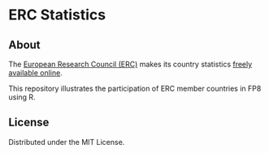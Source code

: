 # ERC Statistics

## About

The [European Research Council (ERC)](https://erc.europa.eu) makes its country statistics [freely available online](https://erc.europa.eu/projects-figures/statistics).

This repository illustrates the participation of ERC member countries in FP8 using R.

## License

Distributed under the MIT License.

